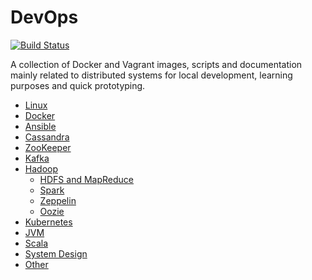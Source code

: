 # DevOps

[![Build Status][travis-image]][travis-url]

[travis-image]: https://travis-ci.org/niqdev/devops.svg?branch=master
[travis-url]: https://travis-ci.org/niqdev/devops

A collection of Docker and Vagrant images, scripts and documentation mainly related to distributed systems for local development, learning purposes and quick prototyping.

* [Linux](https://niqdev.github.io/devops/linux)
* [Docker](https://niqdev.github.io/devops/docker) 
* [Ansible](https://niqdev.github.io/devops/ansible)
* [Cassandra](https://niqdev.github.io/devops/cassandra)
* [ZooKeeper](https://niqdev.github.io/devops/zookeeper)
* [Kafka](https://niqdev.github.io/devops/kafka)
* [Hadoop](https://niqdev.github.io/devops/hadoop)
  * [HDFS and MapReduce](https://niqdev.github.io/devops/hadoop/#hdfs-and-mapreduce)
  * [Spark](https://niqdev.github.io/devops/hadoop/#spark)
  * [Zeppelin](https://niqdev.github.io/devops/hadoop/#zeppelin)
  * [Oozie](https://niqdev.github.io/devops/hadoop/#oozie)
* [Kubernetes](https://niqdev.github.io/devops/kubernetes)
* [JVM](https://niqdev.github.io/devops/jvm)
* [Scala](https://niqdev.github.io/devops/scala)
* [System Design](https://niqdev.github.io/devops/system-design/)
* [Other](https://niqdev.github.io/devops/other)

